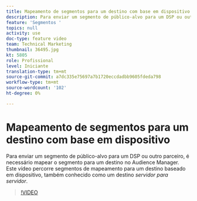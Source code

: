 ```yaml
---
title: Mapeamento de segmentos para um destino com base em dispositivo
description: Para enviar um segmento de público-alvo para um DSP ou outro parceiro, é necessário mapear o segmento para um destino no Audience Manager. Este vídeo aborda os segmentos de mapeamento para um destino baseado em dispositivo, também conhecido como um destino "servidor para servidor".
feature: 'Segmentos '
topics: null
activity: use
doc-type: feature video
team: Technical Marketing
thumbnail: 36495.jpg
kt: 5805
role: Profissional
level: Iniciante
translation-type: tm+mt
source-git-commit: a7dc335e75697a7b1720eccdadbb9605fdeda798
workflow-type: tm+mt
source-wordcount: '102'
ht-degree: 0%

---
```



# Mapeamento de segmentos para um destino com base em dispositivo

Para enviar um segmento de público-alvo para um DSP ou outro parceiro, é necessário mapear o segmento para um destino no Audience Manager. Este vídeo percorre segmentos de mapeamento para um destino baseado em dispositivo, também conhecido como um destino _servidor para servidor_.

>[!VIDEO](https://video.tv.adobe.com/v/36495/?quality=12&learn=on)
